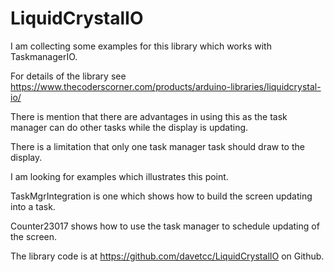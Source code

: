 # LiquidCrystalIO
 
 I am collecting some examples for this library which works with TaskmanagerIO.
  
 For details of the library see https://www.thecoderscorner.com/products/arduino-libraries/liquidcrystal-io/
 
 There is mention that there are advantages in using this as the task manager can do other tasks while the display is updating.
 
 There is a limitation that only one task manager task should draw to the display.
 
 I am looking for examples which illustrates this point.
 
 TaskMgrIntegration is one which shows how to build the screen updating into a task.
 
 Counter23017 shows how to use the task manager to schedule updating of the screen.
 
 The library code is at https://github.com/davetcc/LiquidCrystalIO on Github.
 
